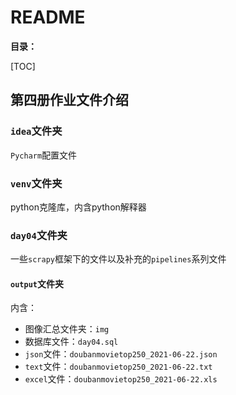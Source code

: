# README

**目录：**

[TOC]

## 第四册作业文件介绍

### `idea`文件夹

`Pycharm`配置文件

### `venv`文件夹

python克隆库，内含python解释器

### `day04`文件夹

一些`scrapy`框架下的文件以及补充的`pipelines`系列文件

#### `output`文件夹

内含：

+ 图像汇总文件夹：`img`
+ 数据库文件：`day04.sql`
+ `json`文件：`doubanmovietop250_2021-06-22.json`
+ `text`文件：`doubanmovietop250_2021-06-22.txt`
+ `excel`文件：`doubanmovietop250_2021-06-22.xls`


